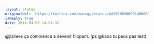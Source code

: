 ```yaml
---
layout: status
originalUrl: 'https://twitter.com/marcgg/status/441950030099140608'
isReply: true
date: 2014-03-07 14:54:32
---
```


@jlalleve ça commence a devenir flippant. (ps @kaoo tu peux pas test)
